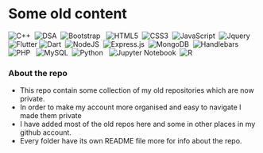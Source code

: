 # Some old content
![C++](https://img.shields.io/badge/c++-%2300599C.svg?style=for-the-badge&logo=c%2B%2B&logoColor=white) &nbsp;![DSA](https://img.shields.io/badge/DS%20&%20Algo-purple?style=for-the-badge&logo=%2B%2B&logoColor=white) &nbsp;![Bootstrap](https://img.shields.io/badge/bootstrap-%23563D7C.svg?style=for-the-badge&logo=bootstrap&logoColor=white) &nbsp; ![HTML5](https://img.shields.io/badge/html5-%23E34F26.svg?style=for-the-badge&logo=html5&logoColor=white) &nbsp;![CSS3](https://img.shields.io/badge/css3-%231572B6.svg?style=for-the-badge&logo=css3&logoColor=white) &nbsp;![JavaScript](https://img.shields.io/badge/javascript-%23323330.svg?style=for-the-badge&logo=javascript&logoColor=%23F7DF1E) &nbsp;![Jquery](https://img.shields.io/badge/Jquery-%231e2e3b.svg?style=for-the-badge&logo=jquery&logoColor=white) &nbsp;![Flutter](https://img.shields.io/badge/Flutter-%2302569B.svg?style=for-the-badge&logo=Flutter&logoColor=white)&nbsp;![Dart](https://img.shields.io/badge/dart-%230175C2.svg?style=for-the-badge&logo=dart&logoColor=white) &nbsp;![NodeJS](https://img.shields.io/badge/node.js-6DA55F?style=for-the-badge&logo=node.js&logoColor=white) &nbsp;![Express.js](https://img.shields.io/badge/express.js-%23404d59.svg?style=for-the-badge&logo=express&logoColor=%2361DAFB) &nbsp;![MongoDB](https://img.shields.io/badge/MongoDB-%234ea94b.svg?style=for-the-badge&logo=mongodb&logoColor=white) &nbsp;![Handlebars](https://img.shields.io/badge/HandlebarsJs-%231572B6.svg?style=for-the-badge&logo=javascript&logoColor=white) &nbsp;![PHP](https://img.shields.io/badge/php-%23777BB4.svg?style=for-the-badge&logo=php&logoColor=white) &nbsp; ![MySQL](https://img.shields.io/badge/mysql-grey.svg?style=for-the-badge&logo=mysql&logoColor=white) &nbsp;![Python](https://img.shields.io/badge/python-3670A0?style=for-the-badge&logo=python&logoColor=ffdd54) &nbsp; ![Jupyter Notebook](https://img.shields.io/badge/jupyter-orange.svg?style=for-the-badge&logo=jupyter&logoColor=white) &nbsp;![R](https://img.shields.io/badge/r-%23276DC3.svg?style=for-the-badge&logo=r&logoColor=white)
### About the repo
- This repo contain some collection of my old repositories which are now private.
- In order to make my account more organised and easy to navigate I made them private
- I have added most of the old repos here and some in other places in my github account.
- Every folder have its own README file more for info about the repo.
